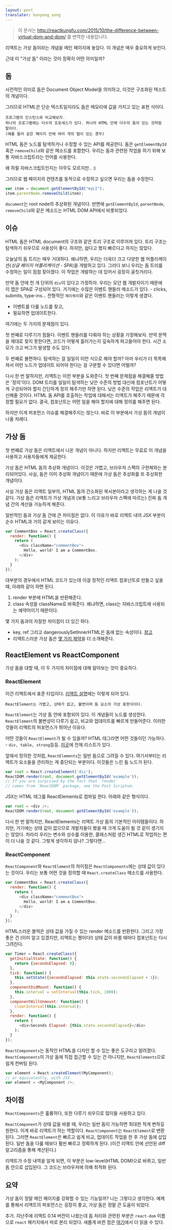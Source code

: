 ```yaml
---
layout: post
translater: hunyong_song
---
```


> 이 문서는 http://reactkungfu.com/2015/10/the-difference-between-virtual-dom-and-dom/ 를 번역한 내용입니다.

리액트는 가상 돔이라는 개념을 메인 페이지에 놓았다. 이 개념은 매우 중요하게 보인다.

근데 이 "가상 돔" 이라는 것이 정확히 어떤 의미일까?

## 돔

사전적인 의미로 돔은 Document Object Model을 의미하고, 이것은 구조화된 텍스트의 개념이다. 

그러므로 HTML은 단순 텍스트일지라도 돔은 메모리에 값을 가지고 있는 표현 식이다.

```
프로그램의 인스턴스와 비교해보자.
하나의 프로그램에는 다수의 프로세스가 있다. 하나의 HTML 안에 다수의 돔이 있는 것처럼 말이다.
(예를 들어 같은 페이지 안에 여러 개의 탭이 있는 경우)
```

HTML 돔은 노드를 탐색하거나 수정할 수 있는 API를 제공한다. 돔은 ``` getElementById ``` 혹은 ``` removeChild ```와 같은 메소드를 포함한다. 우리는 돔과 관련된 작업을 하기 위해 보통 자바스크립트라는 언어를 사용한다. 

왜 하필 자바스크립트인지는 아무도 모르지만.. :)

그러므로 웹 페이지의 컨텐츠를 동적으로 수정하고 싶으면 우리는 돔을 수정한다.

``` javascript
var item = document.getElementById("myLI");
item.parentNode.removeChild(item);
```

``` document ```는 root node의 추상화된 개념이다. 반면에 ``` getElementById ```, ``` parentNode ```, ``` removeChild ```와 같은 메소드는 HTML DOM API에서 비롯되었다.

## 이슈

HTML 돔은 HTML document의 구조와 같은 트리 구조로 이루어져 있다. 트리 구조는 탐색하기 쉬우므로 사용성이 좋다. 하지만, 쉽다고 했지 빠르다고 하지는 않았다.

오늘날의 돔 트리는 매우 거대하다. 왜냐하면, 우리는 더욱더 크고 다양한 웹 어플리케이션(_싱글 페이지 어플리케이션 - SPA_)을 개발하고 있다. 그러다 보니 우리는 돔 트리를 수정하는 일이 점점 잦아졌다. 이 작업은 개발하는 데 있어서 굉장히 골칫거리다.

만약 돔 안에 천 개 단위의 ``` div ```이 있다고 가정하자. 우리는 모던 웹 개발자이기 때문에 이 앱은 SPA로 구성되어 있다. 거기에는 수많은 이벤트 핸들러 메소드가 있다. - clicks, submits, type-ins... 전형적인 ``` 제이쿼리 ```와 같은 이벤트 핸들러는 이렇게 생겼다.

- 이벤트를 다룰 노드를 찾고,
- 필요하면 업데이트한다.

여기에는 두 가지의 문제점이 있다.

첫 번째로 다루기가 힘들다. 이벤트 핸들러를 다뤄야 하는 상황을 가정해보자. 만약 문맥을 제대로 찾지 못한다면, 코드가 어떻게 흘러가는지 깊숙하게 파고들어야 한다. 시간 소모가 크고 버그가 발생할 수도 있다.

두 번째로 불편하다. 탐색하는 걸 일일이 이런 식으로 해야 할까? 아마 우리가 더 똑똑해져서 어떤 노드가 업데이트 되어야 한다는 걸 구분할 수 있다면 어떨까?

다시 한 번 말하지만, 리액트는 이런 부분을 도와준다. 첫 번째 문제점을 해결해줄 방법은 '정의'이다. DOM 트리를 일일이 탐색하는 낮은 수준의 방법 대신에 컴포넌트가 어떻게 구성되어야 할지 간단하게 정의 해주기만 하면 된다. 낮은 수준의 작업은 리액트가 대신해줄 것이다. HTML 돔 API를 호출하는 작업에 대해서는 리액트가 해주기 때문에 걱정할 필요가 없다. 결국, 컴포넌트는 어떤 일을 해야 할지에 대해 정의를 해주면 된다.

하지만 이게 퍼포먼스 이슈를 해결해주지는 않는다. 바로 이 부분에서 가상 돔의 개념이 나올 차례다.

## 가상 돔

첫 번째로 가상 돔은 리액트에서 나온 개념이 아니다. 하지만 리액트는 무료로 이 개념을 사용하고 사용자들에게 제공한다.

가상 돔은 HTML 돔의 추상화 개념이다. 이것은 가볍고, 브라우저 스펙의 구현체와는 분리되어있다. 사실, 돔은 이미 추상화 개념이기 때문에 가상 돔은 추상화를 또 추상화한 개념이다.

사실 가상 돔은 리액트 일부의, HTML 돔의 간소화된 복사본이라고 생각하는 게 나을 것 같다. 가상 돔은 리액트가 가상 개념과 (보통 느리고 브라우저 스펙에 따르는) 진짜 돔 개념 간의 계산을 가능하게 해준다.

일반적인 돔과 가상 돔 간에 큰 차이점은 없다. 이 이유가 바로 리액트 내의 JSX 부분이 순수 HTML과 거의 같게 보이는 이유다.

``` javascript
var CommentBox = React.createClass({
  render: function() {
    return (
      <div className="commentBox">
        Hello, world! I am a CommentBox.
      </div>
    );
  }
});
```

대부분의 경우에서 HTML 코드가 있는데 이걸 정적인 리액트 컴포넌트로 만들고 싶을 때, 아래와 같이 하면 된다.

1. render 부분에 HTML을 반환해준다.
2. class 속성을 className로 바꿔준다. 왜냐하면, class는 자바스크립트에 사용되는 예약어이기 때문이다. 

몇 가지 돔과의 자잘한 차이점이 더 있긴 하다.

- key, ref 그리고 dangerouslySetInnerHTML은 돔에 없는 속성이다. [참고](https://facebook.github.io/react/docs/special-non-dom-attributes.html)
- 리액트스러운 가상 돔은 [몇 가지 제약](https://facebook.github.io/react/docs/dom-differences.html)을 더 소개해준다.

## ReactElement vs ReactComponent

가상 돔을 대할 때, 이 두 가지의 차이점에 대해 알아보는 것이 중요하다.

### ReactElement

이건 리액트에서 표준 타입이다. [리액트 설명](https://facebook.github.io/react/docs/glossary.html#react-elements)에는 이렇게 되어 있다.

` ReactElement는 가볍고, 상태가 없고, 불변이며 돔 요소의 가상 표현식이다. `

``` ReactElement ```는 가상 돔 안에 포함되어 있다. 이 개념들이 노드를 생성한다. ``` ReactElement ```의 불변성이 다루기 쉽고, 비교와 업데이트를 빠르게 만들어준다. 이러한 것들이 리액트의 퍼포먼스가 뛰어난 이유다.


어떤 것들이 ``` ReactElement ```가 될 수 있을까? HTML 태그라면 어떤 것들이던 가능하다. - ``` div, table, strong ```등등. [이곳](https://facebook.github.io/react/docs/tags-and-attributes.html)에 전체 리스트가 있다.

앞에서 정의한 것처럼, ``` ReactElements ```는 일반 돔으로 그려질 수 있다. 여기서부터는 리액트가 요소들을 관리하는 게 중단되는 부분이다. 이것들은 느린 돔 노드가 된다.

``` javascript
var root = React.createElement('div');
ReactDOM.render(root, document.getElementById('example'));
// If you are surprised by the fact that `render` 
// comes from `ReactDOM` package, see the Post Scriptum.
```

JSX는 HTML 태그를 ReactElements로 컴파일 한다. 아래와 같은 형식이다.

``` javascript
var root = <div />;
ReactDOM.render(root, document.getElementById('example'));
```

다시 한 번 말하지만, ReactElements는 리액트 가상 돔의 기본적인 아이템들이다. 하지만, 거기에는 상태 값이 없으므로 개발자들이 봤을 때 크게 도움이 될 것 같이 생기지는 않았다. 차라리 우리는 변수와 상수를 이용한, 클래스처럼 생긴 HTML로 작업하는 편이 더 나을 것 같다. 그렇게 생각하지 않나? 그렇다면...

### ReactComponent

``` ReactComponent ```와 ``` ReactElement ```의 차이점은 ``` ReactComponents ```에는 상태 값이 있다는 것이다.
우리는 보통 어떤 것을 정의할 때 ``` React.createClass ``` 메소드를 사용한다.

``` javascript
var CommentBox = React.createClass({
  render: function() {
    return (
      <div className="commentBox">
        Hello, world! I am a CommentBox.
      </div>
    );
  }
});
```

HTML스러운 블럭은 상태 값을 가질 수 있는 render 메소드를 반환한다. 그리고 가장 좋은 건 (이미 알고 있겠지만, 리액트는 짱이다!) 상태 값이 바뀔 때마다 컴포넌트는 다시 그려진다.

``` javascript
var Timer = React.createClass({
  getInitialState: function() {
    return {secondsElapsed: 0};
  },
  tick: function() {
    this.setState({secondsElapsed: this.state.secondsElapsed + 1});
  },
  componentDidMount: function() {
    this.interval = setInterval(this.tick, 1000);
  },
  componentWillUnmount: function() {
    clearInterval(this.interval);
  },
  render: function() {
    return (
      <div>Seconds Elapsed: {this.state.secondsElapsed}</div>
    );
  }
});
```

``` ReactComponents ```는 동적인 HTML을 디자인 할 수 있는 좋은 도구라고 알려졌다. ``` ReactComponents ```이 가상 돔에 직접 접근할 수 있는 건 아니지만,  ``` ReactElements ```으로 쉽게 컨버팅 된다.

``` javascript
var element = React.createElement(MyComponent);
// or equivalently, with JSX
var element = <MyComponent />;
```

## 차이점

``` ReactComponents ```은 훌륭하다, 또한 다루기 쉬우므로 많이들 사용하고 있다. 

``` ReactComponent ```가 상태 값을 바꿀 때, 우리는 일반 돔이 가능하면 최대한 적게 변하길 원한다. 이게 바로 리액트가 하는 역할이다. ``` ReactComponent ```는 ``` ReactElement ```로 변환된다. 그러면 ``` ReactElement ```은 빠르고 쉽게 비교, 업데이트 작업을 한 후 가상 돔에 삽입된다. 일반 돔을 다룰 때보다 훨씬 빠르고 정확하게 된다. (이건 리액트 안에 선언된 diff 알고리즘을 통해 계산된다.)

리액트가 수정 내역을 알게 되면, 이 부분은 low-level(HTML DOM)으로 바뀌고, 일반 돔 안으로 삽입된다. 그 코드는 브라우저에 의해 최적화 된다.

## 요약

가상 돔이 정말 메인 페이지를 강화할 수 있는 기능일까? 나는 그렇다고 생각한다. 예제를 통해서 리액트의 퍼포먼스는 굉장히 좋고, 가상 돔은 정말 큰 도움이 되었다.

추가. 지난주에 리액트 0.14 버전이 나왔는데 돔 처리와 관련된 부분은 ``` react-dom ``` 이름으로 ``` react ``` 패키지에서 따로 분리 되었다. 새롭게 바뀐 점은 [여기](https://facebook.github.io/react/blog/2015/10/07/react-v0.14.html#two-packages-react-and-react-dom)에서 더 읽을 수 있다.
